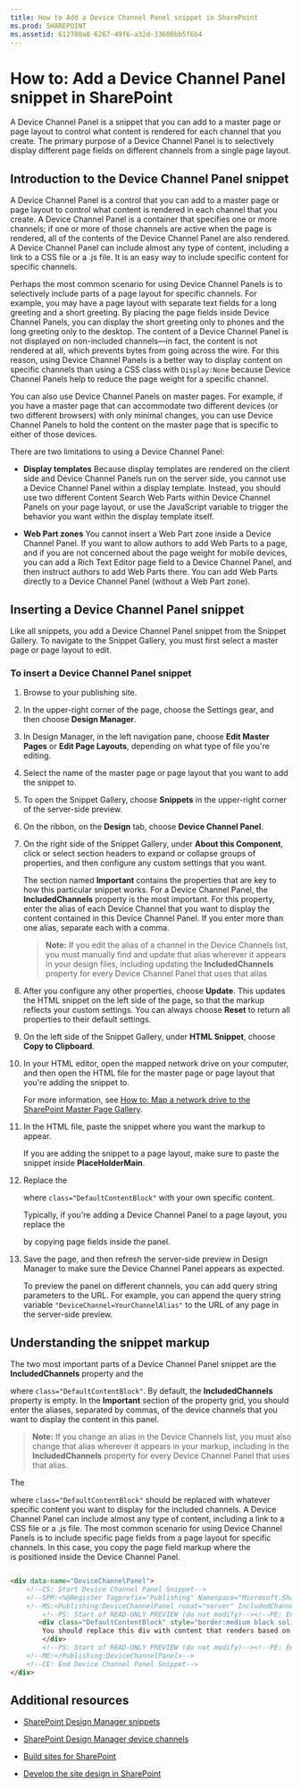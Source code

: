 ```yaml
---
title: How to Add a Device Channel Panel snippet in SharePoint
ms.prod: SHAREPOINT
ms.assetid: 612780a8-6267-49f6-a32d-33600bb5f6b4
---
```



# How to: Add a Device Channel Panel snippet in SharePoint
A Device Channel Panel is a snippet that you can add to a master page or page layout to control what content is rendered for each channel that you create. The primary purpose of a Device Channel Panel is to selectively display different page fields on different channels from a single page layout.
## Introduction to the Device Channel Panel snippet
<a name="Introduction"> </a>

A Device Channel Panel is a control that you can add to a master page or page layout to control what content is rendered in each channel that you create. A Device Channel Panel is a container that specifies one or more channels; if one or more of those channels are active when the page is rendered, all of the contents of the Device Channel Panel are also rendered. A Device Channel Panel can include almost any type of content, including a link to a CSS file or a .js file. It is an easy way to include specific content for specific channels.
  
    
    
Perhaps the most common scenario for using Device Channel Panels is to selectively include parts of a page layout for specific channels. For example, you may have a page layout with separate text fields for a long greeting and a short greeting. By placing the page fields inside Device Channel Panels, you can display the short greeting only to phones and the long greeting only to the desktop. The content of a Device Channel Panel is not displayed on non-included channels—in fact, the content is not rendered at all, which prevents bytes from going across the wire. For this reason, using Device Channel Panels is a better way to display content on specific channels than using a CSS class with  `Display:None` because Device Channel Panels help to reduce the page weight for a specific channel.
  
    
    
You can also use Device Channel Panels on master pages. For example, if you have a master page that can accommodate two different devices (or two different browsers) with only minimal changes, you can use Device Channel Panels to hold the content on the master page that is specific to either of those devices.
  
    
    
There are two limitations to using a Device Channel Panel:
  
    
    

- **Display templates** Because display templates are rendered on the client side and Device Channel Panels run on the server side, you cannot use a Device Channel Panel within a display template. Instead, you should use two different Content Search Web Parts within Device Channel Panels on your page layout, or use the JavaScript variable to trigger the behavior you want within the display template itself.
    
  
- **Web Part zones** You cannot insert a Web Part zone inside a Device Channel Panel. If you want to allow authors to add Web Parts to a page, and if you are not concerned about the page weight for mobile devices, you can add a Rich Text Editor page field to a Device Channel Panel, and then instruct authors to add Web Parts there. You can add Web Parts directly to a Device Channel Panel (without a Web Part zone).
    
  

## Inserting a Device Channel Panel snippet
<a name="InsertSnippet"> </a>

Like all snippets, you add a Device Channel Panel snippet from the Snippet Gallery. To navigate to the Snippet Gallery, you must first select a master page or page layout to edit.
  
    
    

### To insert a Device Channel Panel snippet


1. Browse to your publishing site.
    
  
2. In the upper-right corner of the page, choose the Settings gear, and then choose **Design Manager**.
    
  
3. In Design Manager, in the left navigation pane, choose **Edit Master Pages** or **Edit Page Layouts**, depending on what type of file you're editing.
    
  
4. Select the name of the master page or page layout that you want to add the snippet to.
    
  
5. To open the Snippet Gallery, choose **Snippets** in the upper-right corner of the server-side preview.
    
  
6. On the ribbon, on the **Design** tab, choose **Device Channel Panel**.
    
  
7. On the right side of the Snippet Gallery, under **About this Component**, click or select section headers to expand or collapse groups of properties, and then configure any custom settings that you want.
    
    The section named **Important** contains the properties that are key to how this particular snippet works. For a Device Channel Panel, the **IncludedChannels** property is the most important. For this property, enter the alias of each Device Channel that you want to display the content contained in this Device Channel Panel. If you enter more than one alias, separate each with a comma.
    
    > **Note:**
      > If you edit the alias of a channel in the Device Channels list, you must manually find and update that alias wherever it appears in your design files, including updating the **IncludedChannels** property for every Device Channel Panel that uses that alias
8. After you configure any other properties, choose **Update**. This updates the HTML snippet on the left side of the page, so that the markup reflects your custom settings. You can always choose **Reset** to return all properties to their default settings.
    
  
9. On the left side of the Snippet Gallery, under **HTML Snippet**, choose **Copy to Clipboard**.
    
  
10. In your HTML editor, open the mapped network drive on your computer, and then open the HTML file for the master page or page layout that you're adding the snippet to.
    
    For more information, see  [How to: Map a network drive to the SharePoint Master Page Gallery](how-to-map-a-network-drive-to-the-sharepoint-master-page-gallery.md).
    
  
11. In the HTML file, paste the snippet where you want the markup to appear.
    
    If you are adding the snippet to a page layout, make sure to paste the snippet inside **PlaceHolderMain**.
    
  
12. Replace the **<div>** where `class="DefaultContentBlock"` with your own specific content.
    
    Typically, if you're adding a Device Channel Panel to a page layout, you replace the **<div>** by copying page fields inside the panel.
    
  
13. Save the page, and then refresh the server-side preview in Design Manager to make sure the Device Channel Panel appears as expected.
    
    To preview the panel on different channels, you can add query string parameters to the URL. For example, you can append the query string variable  `"DeviceChannel=YourChannelAlias"` to the URL of any page in the server-side preview.
    
  

## Understanding the snippet markup
<a name="UnderstandMarkup"> </a>

The two most important parts of a Device Channel Panel snippet are the **IncludedChannels** property and the **<div>** where `class="DefaultContentBlock"`. By default, the **IncludedChannels** property is empty. In the **Important** section of the property grid, you should enter the aliases, separated by commas, of the device channels that you want to display the content in this panel.
  
    
    

> **Note:**
> If you change an alias in the Device Channels list, you must also change that alias wherever it appears in your markup, including in the **IncludedChannels** property for every Device Channel Panel that uses that alias.
  
    
    

The **<div>** where `class="DefaultContentBlock"` should be replaced with whatever specific content you want to display for the included channels. A Device Channel Panel can include almost any type of content, including a link to a CSS file or a .js file. The most common scenario for using Device Channel Panels is to include specific page fields from a page layout for specific channels. In this case, you copy the page field markup where the **<div>** is positioned inside the Device Channel Panel.
  
    
    



```HTML

<div data-name="DeviceChannelPanel">
    <!--CS: Start Device Channel Panel Snippet-->
    <!--SPM:<%@Register Tagprefix="Publishing" Namespace="Microsoft.SharePoint.Publishing.WebControls" Assembly="Microsoft.SharePoint.Publishing, Version=15.0.0.0, Culture=neutral, PublicKeyToken=71e9bce111e9429c"%>-->
    <!--MS:<Publishing:DeviceChannelPanel runat="server" IncludedChannels="MyPhoneChannel, MyTabletChannel">-->
        <!--PS: Start of READ-ONLY PREVIEW (do not modify)--><!--PE: End of READ-ONLY PREVIEW-->
       <div class="DefaultContentBlock" style="border:medium black solid; background:yellow; color:black; margin:20px; padding:10px;">
        You should replace this div with content that renders based on your Device Channel Panel Properties.    
        </div>
        <!--PS: Start of READ-ONLY PREVIEW (do not modify)--><!--PE: End of READ-ONLY PREVIEW-->
    <!--ME:</Publishing:DeviceChannelPanel>-->
    <!--CE: End Device Channel Panel Snippet-->
</div>

```


## Additional resources
<a name="AdditionalResources"> </a>


-  [SharePoint Design Manager snippets](sharepoint-design-manager-snippets.md)
    
  
-  [SharePoint Design Manager device channels](sharepoint-design-manager-device-channels.md)
    
  
-  [Build sites for SharePoint](build-sites-for-sharepoint.md)
    
  
-  [Develop the site design in SharePoint](develop-the-site-design-in-sharepoint.md)
    
  

